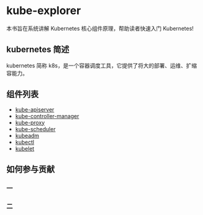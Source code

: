 # kube-explorer

本书旨在系统讲解 Kubernetes 核心组件原理，帮助读者快速入门 Kubernetes!

## kubernetes 简述

kubernetes 简称 k8s，是一个容器调度工具，它提供了将大的部署、运维、扩缩容能力。

## 组件列表

* [kube-apiserver](https://github.com/kube-incubator/kube-explorer/tree/master/content/kube-apiserver)
* [kube-controller-manager](https://github.com/kube-incubator/kube-explorer/tree/master/content/kube-controller-manager)
* [kube-proxy](https://github.com/kube-incubator/kube-explorer/tree/master/content/kube-proxy)
* [kube-scheduler](https://github.com/kube-incubator/kube-explorer/tree/master/content/kube-scheduler)
* [kubeadm](https://github.com/kube-incubator/kube-explorer/tree/master/content/kubeadm)
* [kubectl](https://github.com/kube-incubator/kube-explorer/tree/master/content/kubectl)
* [kubelet](https://github.com/kube-incubator/kube-explorer/tree/master/content/kubelet)

## 如何参与贡献

### 一

### 二

